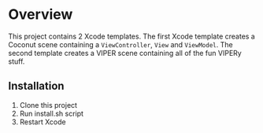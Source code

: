 # Overview

This project contains 2 Xcode templates. The first Xcode template creates a Coconut scene containing a `ViewController`, `View` and `ViewModel`. The second template creates a VIPER scene containing all of the fun VIPERy stuff.

## Installation

1. Clone this project
2. Run install.sh script
3. Restart Xcode
